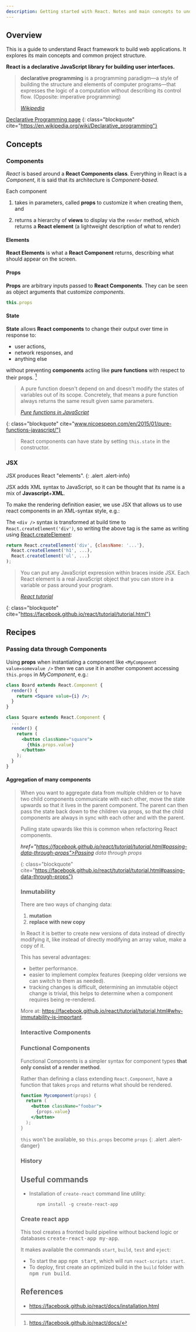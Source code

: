 ```yaml
---
description: Getting started with React. Notes and main concepts to understand how it works and how to build a website.
---
```


## Overview

This is a guide to understand React framework to build web
applications. It explores its main concepts and common project
structure.

**React is a declarative JavaScript library for building user
interfaces.**

> **declarative programming** is a programming paradigm—a style of
> building the structure and elements of computer programs—that
> expresses the logic of a computation without describing its control
> flow. (Opposite: imperative programming)
> 
> <footer class="blockquote-footer"> <cite><a href="https://en.wikipedia.org/wiki/Declarative_programming">Wikipedia
Declarative Programming page</a></cite></footer>
{: class="blockquote" cite="https://en.wikipedia.org/wiki/Declarative_programming"}

## Concepts

### Components

*React* is based around a **React Components class**. Everything in
React is a *Component*, it is said that its architecture is
*Component-based*.

Each component 

1. takes in parameters, called **props** to customize it
when creating them, and

2. returns a hierarchy of **views** to display via the `render`
   method, which returns a **React element** (a lightweight
   description of what to render)

#### Elements

**React Elements** is what a **React Component** returns, describing what
should appear on the screen.

#### Props

**Props** are arbitrary inputs passed to **React Components**. 
They can be seen as object arguments that customize *components*.

~~~ jsx
this.props
~~~

#### State

**State** allows **React components** to change their output over time
in response to:

- user actions, 
- network responses, and
- anything else

without preventing **components** acting like **pure functions** with
respect to their props. [^1]

> A pure function doesn't depend on and doesn't modify the states of
> variables out of its scope. Concretely, that means a pure function
> always returns the same result given same parameters.
> 
> <footer class="blockquote-footer"> <cite><a href="www.nicoespeon.com/en/2015/01/pure-functions-javascript/">Pure functions in JavaScript</a></cite></footer>
{: class="blockquote" cite="www.nicoespeon.com/en/2015/01/pure-functions-javascript/"}

> React components can have state by setting `this.state` in the
> constructor.


### JSX

JSX produces React "elements".
{: .alert .alert-info}

JSX adds XML syntax to JavaScript, so it can be thought that its name
is a mix of **Javascript**+**XML**.

To make the rendering definition easier, we use JSX that allows us to
use react components in an XML-syntax style, e.g.:

The `<div />` syntax is transformed at build time to
`React.createElement('div')`, so writing the above tag is the same as
writing using [React.createElement](https://facebook.github.io/react/docs/react-api.html#createelement):

~~~ jsx
return React.createElement('div', {className: '...'},
  React.createElement('h1', ...),
  React.createElement('ul', ...)
);
~~~

> You can put any JavaScript expression within braces inside JSX. Each
> React element is a real JavaScript object that you can store in a
> variable or pass around your program.
> 
> <footer class="blockquote-footer"> <cite><a href="https://facebook.github.io/react/tutorial/tutorial.html">React tutorial</a></cite></footer>
{: class="blockquote" cite="https://facebook.github.io/react/tutorial/tutorial.html"}

## Recipes

### Passing data through Components

Using **props** when instantiating a component like `<MyComponent
value=somevalue />` then we can use it in another component accessing
`this.props` in *MyComponent*, e.g.:

~~~ jsx
class Board extends React.Component {
  render() {
    return <Square value={i} />;
  }
}

class Square extends React.Component {
  ...
  render() {
    return (
      <button className="square">
        {this.props.value}
      </button>
    );
  }
}
~~~

#### Aggregation of many components

> When you want to aggregate data from multiple children or to have
> two child components communicate with each other, move the state
> upwards so that it lives in the parent component. The parent can
> then pass the state back down to the children via props, so that the
> child components are always in sync with each other and with the
> parent.
> 
> Pulling state upwards like this is common when refactoring React components.
> <footer class="blockquote-footer"> <cite><a
href="https://facebook.github.io/react/tutorial/tutorial.html#passing-data-through-props">Passing
data through props</a></cite></footer>
{: class="blockquote" cite="https://facebook.github.io/react/tutorial/tutorial.html#passing-data-through-props"}

### Inmutability

There are two ways of changing data:

1. **mutation**
2. **replace with new copy**

In React it is better to create new versions of data instead of
directly modifying it, like instead of directly modifying an array
value, make a copy of it.

This has several advantages:

- better performance.
- easier to implement complex features (keeping older versions we can
  switch to them as needed).
- tracking changes is difficult, determining an immutable object
  change is trivial, this helps to determine when a component requires
  being re-rendered.

More at: <https://facebook.github.io/react/tutorial/tutorial.html#why-immutability-is-important>.

### Interactive Components

### Functional Components

Functional Components is a simpler syntax for component types **that only consist of a render method**.

Rather than defining a class extending `React.Component`, have a
function that takes `props` and returns what should be rendered.

~~~ jsx
function Mycomponent(props) {
  return (
    <button className="foobar">
      {props.value}
    </button>
  );
}
~~~

`this` won't be available, so `this.props` become `props`
{: .alert .alert-danger}

### History

## Useful commands

- Installation of `create-react` command line utility:

         npm install -g create-react-app
		 
### Create react app

This tool creates a fronted build pipeline without backend logic or
databases <kbd>create-react-app my-app</kbd>.

It makes available the commands `start`, `build`, `test` and `eject`:

- To start the app <kbd>npm start</kbd>, which will run `react-scripts start`.
- To deploy, first create an optimized build in the `build` folder with <kbd>npm run build</kbd>.

## References

- <https://facebook.github.io/react/docs/installation.html>
	

[^1]: https://facebook.github.io/react/docs/	
